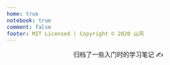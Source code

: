 ```yaml
---
home: true
notebook: true
comment: false
footer: MIT Licensed | Copyright © 2020 山风
---
```


<div style="text-align: center;
  margin-bottom: 2em"
  >
  归档了一些入门时的学习笔记 ✍
</div>
<br>
